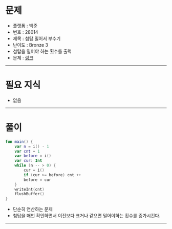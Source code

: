 # 문제
- 플랫폼 : 백준
- 번호 : 28014
- 제목 : 첨탑 밀어서 부수기
- 난이도 : Bronze 3
- 첨탑을 밀어야 하는 횟수를 출력
- 문제 : <a href="https://www.acmicpc.net/problem/28014" target="_blank">링크</a>

---

# 필요 지식
- 없음

---

# 풀이
```kotlin
fun main() {
    var n = i() - 1
    var cnt = 1
    var before = i()
    var cur: Int
    while (n -- > 0) {
        cur = i()
        if (cur >= before) cnt ++
        before = cur
    }
    writeInt(cnt)
    flushBuffer()
}
```
- 단순히 연산하는 문제
- 첨탑을 매번 확인하면서 이전보다 크거나 같으면 밀어야하는 횟수를 증가시킨다.

---
